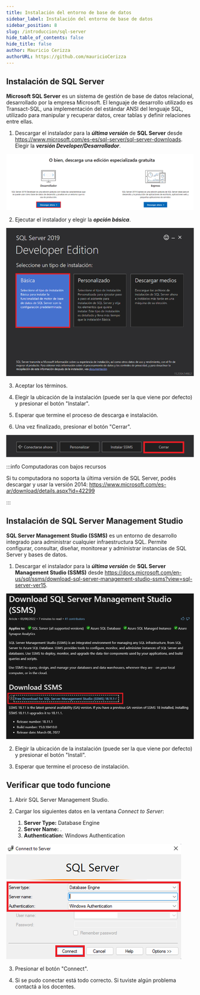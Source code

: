 ```yaml
---
title: Instalación del entorno de base de datos
sidebar_label: Instalación del entorno de base de datos
sidebar_position: 8
slug: /introduccion/sql-server
hide_table_of_contents: false
hide_title: false
author: Mauricio Cerizza
authorURL: https://github.com/mauricioCerizza
---
```

## Instalación de SQL Server
**Microsoft SQL Server** es un sistema de gestión de base de datos relacional, desarrollado por la empresa Microsoft. El lenguaje de desarrollo utilizado es Transact-SQL, una implementación del estándar ANSI del lenguaje SQL, utilizado para manipular y recuperar datos, crear tablas y definir relaciones entre ellas.

1. Descargar el instalador para la ***última versión*** de **SQL Server** desde https://www.microsoft.com/es-es/sql-server/sql-server-downloads. Elegir la ***versión Developer/Desarrollador***. 

![SQL Server Developer Download](../../../static/introduccion/entorno-trabajo/sql-server-developer-download.png)

2. Ejecutar el instalador y elegir la ***opción básica***.

![SQL Server Developer Download](../../../static/introduccion/entorno-trabajo/sql-server-instalador-01.png)

3. Aceptar los términos.

4. Elegir la ubicación de la instalación (puede ser la que viene por defecto) y presionar el botón "Instalar". 

5. Esperar que termine el proceso de descarga e instalación. 

6. Una vez finalizado, presionar el botón "Cerrar".

![SQL Server Developer Download](../../../static/introduccion/entorno-trabajo/sql-server-instalador-02.png)

:::info Computadoras con bajos recursos 

Si tu computadora no soporta la última versión de SQL Server, podés descargar y usar la versión 2014: https://www.microsoft.com/es-ar/download/details.aspx?id=42299

:::

## Instalación de SQL Server Management Studio
**SQL Server Management Studio (SSMS)** es un entorno de desarrollo integrado para administrar cualquier infraestructura SQL. Permite configurar, consultar, diseñar, monitorear y administrar instancias de SQL Server y bases de datos.

1. Descargar el instalador para la ***última versión*** de **SQL Server Management Studio (SSMS)** desde https://docs.microsoft.com/en-us/sql/ssms/download-sql-server-management-studio-ssms?view=sql-server-ver15. 

![SQL Server Developer Download](../../../static/introduccion/entorno-trabajo/sql-management-studio-download.png)

2. Elegir la ubicación de la instalación (puede ser la que viene por defecto) y presionar el botón "Install".

3. Esperar que termine el proceso de instalación.

## Verificar que todo funcione
1. Abrir SQL Server Management Studio.

2. Cargar los siguientes datos en la ventana *Connect to Server*:
   1. **Server Type:** Database Engine
   2. **Server Name:** .
   3. **Authentication:** Windows Authentication

![SSMS Connect to Server](../../../static/introduccion/entorno-trabajo/ssms-connect-to-server.png)

3. Presionar el botón "Connect".

4. Si se pudo conectar está todo correcto. Si tuviste algún problema contactá a los docentes.
   